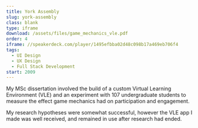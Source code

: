 ```yaml
---
title: York Assembly
slug: york-assembly
class: blank
type: iframe
download: /assets/files/game_mechanics_vle.pdf
order: 4
iframe: //speakerdeck.com/player/1495efbba02d48c098b17a469eb706f4
tags:
  - UI Design
  - UX Design
  - Full Stack Development
start: 2009
---
```

My MSc dissertation involved the build of a custom Virtual Learning Environment (VLE) and an experiment with 107 undergraduate students to measure the effect game mechanics had on participation and engagement.

My research hypotheses were somewhat successful, however the VLE app I made was well received, and remained in use after research had ended.
